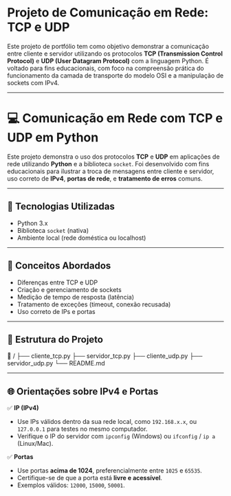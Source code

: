 # Projeto de Comunicação em Rede: TCP e UDP

Este projeto de portfólio tem como objetivo demonstrar a comunicação entre cliente e servidor utilizando os protocolos **TCP (Transmission Control Protocol)** e **UDP (User Datagram Protocol)** com a linguagem Python. É voltado para fins educacionais, com foco na compreensão prática do funcionamento da camada de transporte do modelo OSI e a manipulação de sockets com IPv4.

---

# 💻 Comunicação em Rede com TCP e UDP em Python

Este projeto demonstra o uso dos protocolos **TCP** e **UDP** em aplicações de rede utilizando **Python** e a biblioteca `socket`. Foi desenvolvido com fins educacionais para ilustrar a troca de mensagens entre cliente e servidor, uso correto de **IPv4**, **portas de rede**, e **tratamento de erros** comuns.

---

## 🚀 Tecnologias Utilizadas

- Python 3.x
- Biblioteca `socket` (nativa)
- Ambiente local (rede doméstica ou localhost)

---

## 🧠 Conceitos Abordados

- Diferenças entre TCP e UDP
- Criação e gerenciamento de sockets
- Medição de tempo de resposta (latência)
- Tratamento de exceções (timeout, conexão recusada)
- Uso correto de IPs e portas

---

## 📁 Estrutura do Projeto

📂 /
├── cliente_tcp.py
├── servidor_tcp.py
├── cliente_udp.py
├── servidor_udp.py
└── README.md


---

## 🌐 Orientações sobre IPv4 e Portas

✅ **IP (IPv4)**
- Use IPs válidos dentro da sua rede local, como `192.168.x.x`, ou `127.0.0.1` para testes no mesmo computador.
- Verifique o IP do servidor com `ipconfig` (Windows) ou `ifconfig` / `ip a` (Linux/Mac).

✅ **Portas**
- Use portas **acima de 1024**, preferencialmente entre `1025` e `65535`.
- Certifique-se de que a porta está **livre e acessível**.
- Exemplos válidos: `12000`, `15000`, `50001`.

